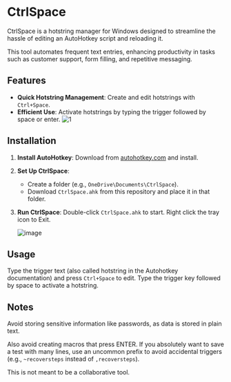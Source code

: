 # CtrlSpace

CtrlSpace is a hotstring manager for Windows designed to streamline the hassle of editing an AutoHotkey script and reloading it.

This tool automates frequent text entries, enhancing productivity in tasks such as customer support, form filling, and repetitive messaging.

## Features

- **Quick Hotstring Management**: Create and edit hotstrings with `Ctrl+Space`.
- **Efficient Use**: Activate hotstrings by typing the trigger followed by space or enter.
![1](https://github.com/user-attachments/assets/ec15ae07-9073-4093-a5a2-abe4ff70a85f)
## Installation

1. **Install AutoHotkey**: Download from [autohotkey.com](https://www.autohotkey.com) and install.
2. **Set Up CtrlSpace**: 
   - Create a folder (e.g., `OneDrive\Documents\CtrlSpace`).
   - Download `CtrlSpace.ahk` from this repository and place it in that folder.
3. **Run CtrlSpace**: Double-click `CtrlSpace.ahk` to start. Right click the tray icon to Exit.

   ![image](https://github.com/user-attachments/assets/7b731dc7-48c3-4e70-abd1-01871a91357d)


## Usage

Type the trigger text (also called hotstring in the Autohotkey documentation) and press `Ctrl+Space` to edit. Type the trigger key followed by space to activate a hotstring.

## Notes

Avoid storing sensitive information like passwords, as data is stored in plain text.

Also avoid creating macros that press ENTER. If you absolutely want to save a test with many lines, use an uncommon prefix to avoid accidental triggers (e.g., `~recoversteps` instead of `,recoversteps`).

This is not meant to be a collaborative tool.

